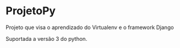 # ProjetoPy

Projeto  que visa o aprendizado do Virtualenv e o framework Django

Suportada a versão 3 do python.